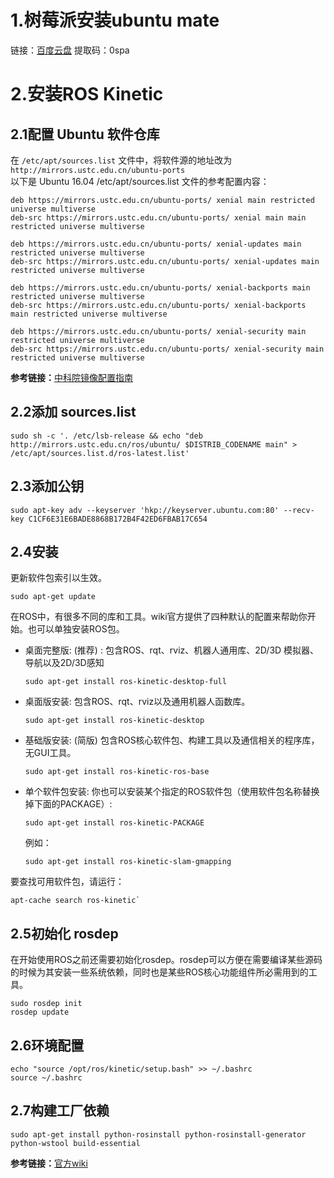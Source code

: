 # 1.树莓派安装ubuntu mate
链接：[百度云盘](https://pan.baidu.com/s/1GQnNj2NCIrN6dyIxb9SjWg)   提取码：0spa 

# 2.安装ROS Kinetic

## 2.1配置 Ubuntu 软件仓库
在 `/etc/apt/sources.list` 文件中，将软件源的地址改为 `http://mirrors.ustc.edu.cn/ubuntu-ports`  
以下是 Ubuntu 16.04 /etc/apt/sources.list 文件的参考配置内容：
```
deb https://mirrors.ustc.edu.cn/ubuntu-ports/ xenial main restricted universe multiverse
deb-src https://mirrors.ustc.edu.cn/ubuntu-ports/ xenial main main restricted universe multiverse

deb https://mirrors.ustc.edu.cn/ubuntu-ports/ xenial-updates main restricted universe multiverse
deb-src https://mirrors.ustc.edu.cn/ubuntu-ports/ xenial-updates main restricted universe multiverse

deb https://mirrors.ustc.edu.cn/ubuntu-ports/ xenial-backports main restricted universe multiverse
deb-src https://mirrors.ustc.edu.cn/ubuntu-ports/ xenial-backports main restricted universe multiverse

deb https://mirrors.ustc.edu.cn/ubuntu-ports/ xenial-security main restricted universe multiverse
deb-src https://mirrors.ustc.edu.cn/ubuntu-ports/ xenial-security main restricted universe multiverse
```

__参考链接：__[中科院镜像配置指南](http://mirrors.ustc.edu.cn/help/ubuntu-ports.html)

## 2.2添加 sources.list
```
sudo sh -c '. /etc/lsb-release && echo "deb http://mirrors.ustc.edu.cn/ros/ubuntu/ $DISTRIB_CODENAME main" > /etc/apt/sources.list.d/ros-latest.list'
```

## 2.3添加公钥
```
sudo apt-key adv --keyserver 'hkp://keyserver.ubuntu.com:80' --recv-key C1CF6E31E6BADE8868B172B4F42ED6FBAB17C654
```

## 2.4安装
更新软件包索引以生效。  
```
sudo apt-get update
``` 
在ROS中，有很多不同的库和工具。wiki官方提供了四种默认的配置来帮助你开始。也可以单独安装ROS包。  

+ 桌面完整版: (推荐) : 包含ROS、rqt、rviz、机器人通用库、2D/3D 模拟器、导航以及2D/3D感知
    ```
    sudo apt-get install ros-kinetic-desktop-full
    ```

+ 桌面版安装: 包含ROS、rqt、rviz以及通用机器人函数库。  
    ```
    sudo apt-get install ros-kinetic-desktop
    ```

+ 基础版安装: (简版) 包含ROS核心软件包、构建工具以及通信相关的程序库，无GUI工具。  
    ```
    sudo apt-get install ros-kinetic-ros-base
    ```

+ 单个软件包安装: 你也可以安装某个指定的ROS软件包（使用软件包名称替换掉下面的PACKAGE）:  
    ```
    sudo apt-get install ros-kinetic-PACKAGE
    ```
    例如：
    ```
    sudo apt-get install ros-kinetic-slam-gmapping
    ```

要查找可用软件包，请运行：  
```
apt-cache search ros-kinetic`
```

## 2.5初始化 rosdep
在开始使用ROS之前还需要初始化rosdep。rosdep可以方便在需要编译某些源码的时候为其安装一些系统依赖，同时也是某些ROS核心功能组件所必需用到的工具。
```
sudo rosdep init
rosdep update
```

## 2.6环境配置
```
echo "source /opt/ros/kinetic/setup.bash" >> ~/.bashrc
source ~/.bashrc
```

## 2.7构建工厂依赖
```
sudo apt-get install python-rosinstall python-rosinstall-generator python-wstool build-essential
```

__参考链接：__[官方wiki](http://wiki.ros.org/cn/kinetic/Installation/Ubuntu)
